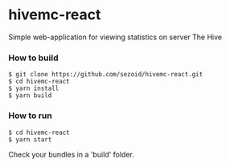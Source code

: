 # hivemc-react
Simple web-application for viewing statistics on server The Hive

### How to build
```
$ git clone https://github.com/sezoid/hivemc-react.git
$ cd hivemc-react
$ yarn install
$ yarn build
```

### How to run
```
$ cd hivemc-react
$ yarn start
```

Check your bundles in a 'build' folder.

